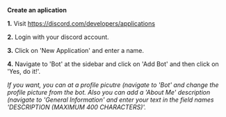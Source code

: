 **Create an aplication** 

**1.** Visit https://discord.com/developers/applications

**2.** Login with your discord account.

**3.** Click on 'New Application' and enter a name.

**4.** Navigate to 'Bot' at the sidebar and click on 'Add Bot' and then click on 'Yes, do it!'.

*If you want, you can at a profile picutre (navigate to 'Bot' and change the profile picture from the bot. Also you can add a 'About Me' description (navigate to 'General Information' and enter your text in the field names 'DESCRIPTION (MAXIMUM 400 CHARACTERS)'.*
